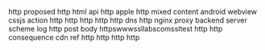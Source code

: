 http proposed http html api http apple http mixed content android webview cssjs action http http http http http dns http nginx proxy backend server scheme log http post body httpswwwssllabscomssltest http http consequence cdn ref http http http http